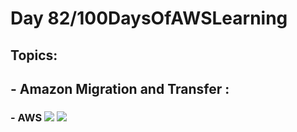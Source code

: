 <h1> Day 82/100DaysOfAWSLearning </h1>
<h2> Topics: </h2>

 <h2>  - Amazon Migration and Transfer : </h2>


<h3> - AWS 
                
    

<img src = "https://github.com/thetechgirlgita/100-days-of-aws-learning/blob/master/Images/Day81/81_1.jpg?raw=true">
<img src = "https://github.com/thetechgirlgita/100-days-of-aws-learning/blob/master/Images/Day81/81_2.jpg?raw=true">

